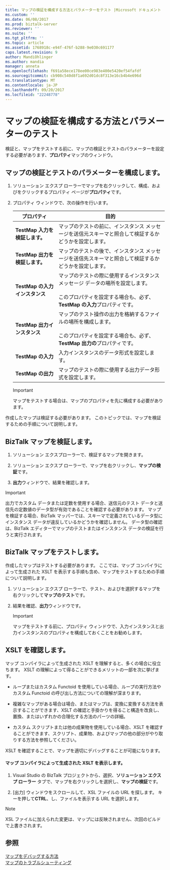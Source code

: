 ```yaml
---
title: マップの検証を構成する方法とパラメーターをテスト |Microsoft ドキュメント
ms.custom: ''
ms.date: 06/08/2017
ms.prod: biztalk-server
ms.reviewer: ''
ms.suite: ''
ms.tgt_pltfrm: ''
ms.topic: article
ms.assetid: 1768918c-e94f-476f-b288-9e030c691177
caps.latest.revision: 9
author: MandiOhlinger
ms.author: mandia
manager: anneta
ms.openlocfilehash: f691a58ece178ee00ce983e400e5420ef54fafdf
ms.sourcegitcommit: cb908c540d8f1a692d01dc8f313e16cb4b4e696d
ms.translationtype: MT
ms.contentlocale: ja-JP
ms.lasthandoff: 09/20/2017
ms.locfileid: "22248778"
---
```

# <a name="how-to-configure-map-validation-and-test-parameters"></a>マップの検証を構成する方法とパラメーターのテスト
検証と、マップをテストする前に、マップの検証とテストのパラメーターを設定する必要があります、**プロパティ**マップのウィンドウ。  
  
## <a name="configure-the-map-validation-and-test-parameters"></a>マップの検証とテストのパラメーターを構成します。  
  
1.  ソリューション エクスプ ローラーでマップを右クリックして、構成、およびをクリックするプロパティ ページが**プロパティ**です。  
  
2.  プロパティ ウィンドウで、次の操作を行います。  
  
    |プロパティ|目的|  
    |--------------|----------------|  
    |**TestMap 入力を検証します。**|マップのテストの前に、インスタンス メッセージを送信元スキーマと照合して検証するかどうかを設定します。|  
    |**TestMap 出力を検証します。**|マップのテストの後で、インスタンス メッセージを送信先スキーマと照合して検証するかどうかを設定します。|  
    |**TestMap の入力インスタンス**|マップのテストの際に使用するインスタンス メッセージ データの場所を設定します。<br /><br /> このプロパティを設定する場合も、必ず、 **TestMap の入力**プロパティです。|  
    |**TestMap 出力インスタンス**|マップのテスト操作の出力を格納するファイルの場所を構成します。<br /><br /> このプロパティを設定する場合も、必ず、 **TestMap 出力の**プロパティです。|  
    |**TestMap の入力**|入力インスタンスのデータ形式を設定します。|  
    |**TestMap の出力**|マップのテストの際に使用する出力データ形式を設定します。|  
  
    > [!IMPORTANT]
    >  マップをテストする場合は、マップのプロパティを先に構成する必要があります。  

作成したマップは検証する必要があります。 このトピックでは、マップを検証するための手順について説明します。  
  
## <a name="validate-a-biztalk-map"></a>BizTalk マップを検証します。  
  
1.  ソリューション エクスプローラーで、検証するマップを開きます。  
  
2.  ソリューション エクスプ ローラーで、マップを右クリックし、**マップの検証**です。  
  
3.  **出力**ウィンドウで、結果を確認します。  
  
> [!IMPORTANT]
>  出力でカスタム データまたは定数を使用する場合、送信元のテスト データと送信先の定数値のデータ型が有効であることを確認する必要があります。 マップを検証する場合、BizTalk マッパーでは、スキーマで定義されているデータ型にインスタンス データが違反しているかどうかを確認しません。 データ型の確認は、BizTalk エディターでマップのテストまたはインスタンス データの検証を行うと実行されます。 

## <a name="test-a-biztalk-map"></a>BizTalk マップをテストします。

作成したマップはテストする必要があります。 ここでは、マップ コンパイラによって生成された XSLT を表示する手順も含め、マップをテストするための手順について説明します。  
  
1.  ソリューション エクスプ ローラーで、テスト、およびを選択するマップを右クリックして**マップのテスト**です。  
  
2.  結果を確認、**出力**ウィンドウです。  
  
    > [!IMPORTANT]
    >  マップをテストする前に、プロパティ ウィンドウで、入力インスタンスと出力インスタンスのプロパティを構成しておくことをお勧めします。  
  
## <a name="review-the-xslt"></a>XSLT を確認します。  
 マップ コンパイラによって生成された XSLT を理解すると、多くの場合に役立ちます。 XSLT の理解によって得ることができるメリットの一部を次に挙げます。  
  
-   ループまたはカスタム Functoid を使用している場合、ループの実行方法やカスタム Functoid の呼び出し方法についての理解が深まります。  
  
-   複雑なマップがある場合は場合、またはマップは、変換に変換する方法を表示することができます、XSLT の確認と手掛かりを得ること構造を改良し、置換、またはいずれかの合理化する方法のパーツの詳細。  
  
-   カスタム スクリプトまたは他の成果物を使用している場合、XSLT を確認することができます、スクリプト、成果物、およびマップの他の部分がやり取りする方法を参照してください。  
  
 XSLT を確認することで、マップを適切にデバッグすることが可能になります。  
  
#### <a name="view-the-xslt-generated-by-the-map-compiler"></a>マップ コンパイラによって生成された XSLT を表示します。  
  
1.  Visual Studio の BizTalk プロジェクトから、選択、**ソリューション エクスプ ローラー**  タブで、マップを右クリックしを選択し、**マップの検証**です。  
  
2.  [出力] ウィンドウをスクロールして、XSL ファイルの URL を探します。 キーを押して**CTRL**、し、ファイルを表示する URL を選択します。  
  
> [!NOTE]
>  XSL ファイルに加えられた変更は、マップには反映されません、次回のビルドで上書きされます。  
  
## <a name="see-also"></a>参照  

[マップをデバッグする方法](../core/how-to-debug-maps.md)  
[マップのトラブルシューティング](../core/troubleshooting-maps.md)  